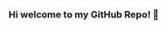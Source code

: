 ### Hi welcome to my GitHub Repo! 👋

<!--
**FerrBen/FerrBen** is a ✨ _special_ ✨ repository because its `README.md` (this file) appears on your GitHub profile.

Here are some ideas to get you started:

- 🔭 I’m currently working on ... NextJs
- 🌱 I’m currently learning ... how to center a Div
- 👯 I’m looking to collaborate on ... React/NextJs
- 🤔 I’m looking for help with ... AWS
- 💬 Ask me about ... Anything you like.
- 📫 How to reach me: ... Email
- 😄 Pronouns: ... He/Him
- ⚡ Fun fact: ... I'm only half Italian but my name is very Italian.
-->
